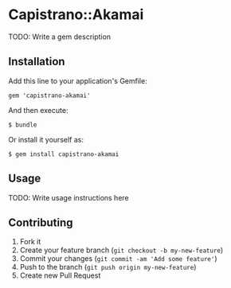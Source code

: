 # Capistrano::Akamai

TODO: Write a gem description

## Installation

Add this line to your application's Gemfile:

    gem 'capistrano-akamai'

And then execute:

    $ bundle

Or install it yourself as:

    $ gem install capistrano-akamai

## Usage

TODO: Write usage instructions here

## Contributing

1. Fork it
2. Create your feature branch (`git checkout -b my-new-feature`)
3. Commit your changes (`git commit -am 'Add some feature'`)
4. Push to the branch (`git push origin my-new-feature`)
5. Create new Pull Request
